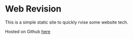 # Web Revision

This is a simple static site to quickly rvise some website tech.

Hosted on Github [here](https://j-b-putter.github.io/web-revision/)
